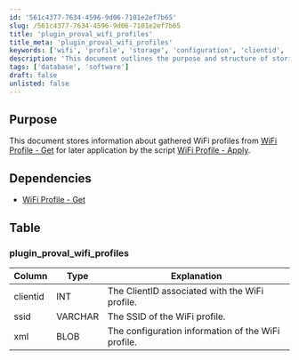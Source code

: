 ```yaml
---
id: '561c4377-7634-4596-9d06-7101e2ef7b65'
slug: /561c4377-7634-4596-9d06-7101e2ef7b65
title: 'plugin_proval_wifi_profiles'
title_meta: 'plugin_proval_wifi_profiles'
keywords: ['wifi', 'profile', 'storage', 'configuration', 'clientid', 'ssid']
description: 'This document outlines the purpose and structure of storing WiFi profiles gathered from the WiFi Profile - Get script for later application using the WiFi Profile - Apply script. It includes details about dependencies and the database table structure used for storage.'
tags: ['database', 'software']
draft: false
unlisted: false
---
```


## Purpose

This document stores information about gathered WiFi profiles from [WiFi Profile - Get](/docs/95ecf8ed-f2ac-46fa-ad7a-05894d0743be) for later application by the script [WiFi Profile - Apply](/docs/52b6b460-b6bd-48cf-aab1-8484149578f0).

## Dependencies

- [WiFi Profile - Get](/docs/95ecf8ed-f2ac-46fa-ad7a-05894d0743be)

## Table

### plugin_proval_wifi_profiles

| Column   | Type    | Explanation                                      |
|----------|---------|--------------------------------------------------|
| clientid | INT     | The ClientID associated with the WiFi profile.   |
| ssid     | VARCHAR | The SSID of the WiFi profile.                    |
| xml      | BLOB    | The configuration information of the WiFi profile. |
